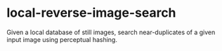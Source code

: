 # local-reverse-image-search
Given a local database of still images, search near-duplicates of a given input image using perceptual hashing.
